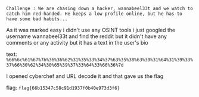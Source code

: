 ```Challenge : We are chasing down a hacker, wannabeel33t and we watch to catch him red-handed. He keeps a low profile online, but he has to have some bad habits... ```

As it was marked easy i didn't use any OSINT tools i just googled the username wannabeel33t and find the reddit but it didn't have any comments or any activity but it has a text in
the user's bio

text: 
```%66%6c%61%67%7b%36%36%62%31%35%33%34%37%63%35%38%63%39%31%64%31%39%33%37%66%30%62%34%30%65%39%37%33%64%33%66%36%7d```

I opened cyberchef and URL decode it and that gave us the flag

flag: 
```flag{66b15347c58c91d1937f0b40e973d3f6}```
